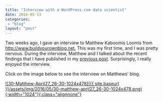 ```yaml
---
title: "Interview with a WordPress.com data scientist"
date: 2016-05-13
categories: 
 - "blog"
layout: "post"
---
```


Two weeks ago, I gave an interview to Matthew Kaboomis Loomis from <http://www.buildyourownblog.net.> This was my first time, and I was pretty nervous. During the interview, Matthew and I talked about the recent findings that I have published in my [previous post](https://randomstratum.wordpress.com/2016/03/30/a-problem-shared-is-a-problem-halved-2/). Surprisingly, I really enjoyed the interview.

Click on the image below to see the interview on Matthews' blog.

 

[![30-Matthew-April27_26-30-1024x478]({{ site.baseurl }}/assets/img/2016/05/30-matthew-april27_26-30-1024x478.png){:width="1024"}{:class="alignnone"}](http://www.buildyourownblog.net/blog/data-scientist-interview/?from=randomstratum.wordpress.com)

